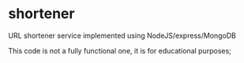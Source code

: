 # shortener
URL shortener service implemented using NodeJS/express/MongoDB

This code is not a fully functional one, it is for educational purposes;